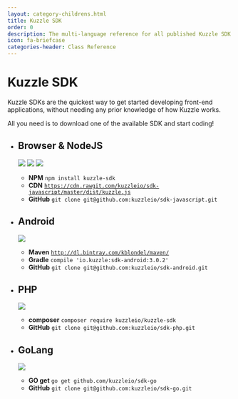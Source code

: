 ```yaml
---
layout: category-childrens.html
title: Kuzzle SDK
order: 0
description: The multi-language reference for all published Kuzzle SDK
icon: fa-briefcase
categories-header: Class Reference
---
```


# Kuzzle SDK

Kuzzle SDKs are the quickest way to get started developing front-end applications, without needing any prior knowledge of how Kuzzle works.  

All you need is to download one of the available SDK and start coding!

<ul class="sdk-list">
    <li class="sdk-item">
        <h2>Browser &amp; NodeJS</h2>
        <div class="sdk-logos">
            <img src="{{ site_base_path }}assets/images/javascript-logo.png" link-exclude>
            <img src="{{ site_base_path }}assets/images/react-logo.png" link-exclude>
            <img src="{{ site_base_path }}assets/images/cordova-logo.png" link-exclude>        
        </div><!--
        --><div class="sdk-sources">
            <ul class="sdk-sources-list">
                <li><strong>NPM</strong> <code>npm install kuzzle-sdk</code></li>
                <li><strong>CDN</strong> <code><a href="https://cdn.rawgit.com/kuzzleio/sdk-javascript/master/dist/kuzzle.js" link-exclude>https://cdn.rawgit.com/kuzzleio/sdk-javascript/master/dist/kuzzle.js</a></code></li>
                <li><strong>GitHub</strong> <code>git clone git@github.com:kuzzleio/sdk-javascript.git</code></li>
            </ul>
        </div>
    </li>
    <li class="sdk-item">
        <h2>Android</h2>
        <div class="sdk-logos">
            <img src="{{ site_base_path }}assets/images/android-logo.png" link-exclude>
        </div><!--
        --><div class="sdk-sources">
            <ul class="sdk-sources-list">
                <li><strong>Maven</strong> <code><a href="http://dl.bintray.com/kblondel/maven/" link-exclude>http://dl.bintray.com/kblondel/maven/</a></code></li>
                <li><strong>Gradle</strong> <code>compile 'io.kuzzle:sdk-android:3.0.2'</code></li>
                <li><strong>GitHub</strong> <code>git clone git@github.com:kuzzleio/sdk-android.git</code></li>
            </ul>
        </div>
    </li>
    <li class="sdk-item">
        <h2>PHP</h2>
        <div class="sdk-logos">
            <img src="{{ site_base_path }}assets/images/php-logo.png" link-exclude>
        </div><!--
        --><div class="sdk-sources">
            <ul class="sdk-sources-list">
                <li><strong>composer</strong> <code>composer require kuzzleio/kuzzle-sdk</code></li>
                <li><strong>GitHub</strong> <code>git clone git@github.com:kuzzleio/sdk-php.git</code></li>
            </ul>
        </div>
    </li>
    <li class="sdk-item">
        <h2>GoLang</h2>
        <div class="sdk-logos">
            <img src="{{ site_base_path }}assets/images/golang-logo.png" link-exclude>
        </div><!--
        --><div class="sdk-sources">
            <ul class="sdk-sources-list">
                <li><strong>GO get</strong> <code>go get github.com/kuzzleio/sdk-go</code></li>
                <li><strong>GitHub</strong> <code>git clone git@github.com:kuzzleio/sdk-go.git</code></li>
            </ul>
        </div>
    </li>
</ul>
